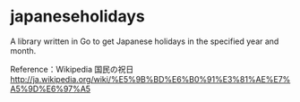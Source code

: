 japaneseholidays
================

A library written in Go to get Japanese holidays in the specified
year and month.

Reference：Wikipedia 国民の祝日
http://ja.wikipedia.org/wiki/%E5%9B%BD%E6%B0%91%E3%81%AE%E7%A5%9D%E6%97%A5
